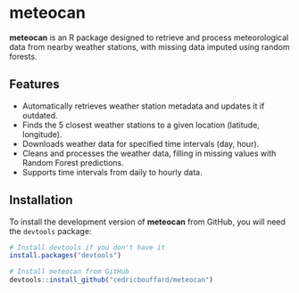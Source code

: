# meteocan

**meteocan** is an R package designed to retrieve and process meteorological data from nearby weather stations, with missing data imputed using random forests.

## Features
- Automatically retrieves weather station metadata and updates it if outdated.
- Finds the 5 closest weather stations to a given location (latitude, longitude).
- Downloads weather data for specified time intervals (day, hour).
- Cleans and processes the weather data, filling in missing values with Random Forest predictions.
- Supports time intervals from daily to hourly data.

## Installation

To install the development version of **meteocan** from GitHub, you will need the `devtools` package:

```r
# Install devtools if you don't have it
install.packages("devtools")

# Install meteocan from GitHub
devtools::install_github("cedricbouffard/meteocan")
```
